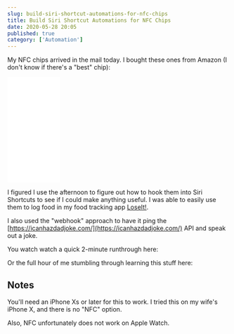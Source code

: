 ```yaml
---
slug: build-siri-shortcut-automations-for-nfc-chips
title: Build Siri Shortcut Automations for NFC Chips
date: 2020-05-28 20:05
published: true
category: ['Automation']
---
```


My NFC chips arrived in the mail today. I bought these ones from Amazon (I don't know if there's a "best" chip):

<iframe style="width:120px;height:240px;" marginwidth="0" marginheight="0" scrolling="no" frameborder="0" src="//ws-na.amazon-adsystem.com/widgets/q?ServiceVersion=20070822&OneJS=1&Operation=GetAdHtml&MarketPlace=US&source=ss&ref=as_ss_li_til&ad_type=product_link&tracking_id=flyoasac-20&language=en_US&marketplace=amazon&region=US&placement=B0727NYX3B&asins=B0727NYX3B&linkId=6f0265d57d136490a0aec0b9f34f7b37&show_border=true&link_opens_in_new_window=true"></iframe>

I figured I use the afternoon to figure out how to hook them into Siri Shortcuts to see if I could make anything useful. I was able to easily use them to log food in my food tracking app [LoseIt!](https://apps.apple.com/us/app/lose-it-calorie-counter/id297368629).

I also used the "webhook" approach to have it ping the [https://icanhazdadjoke.com/](https://icanhazdadjoke.com/) API and speak out a joke.

You watch watch a quick 2-minute runthrough here:

<YoutubeEmbed slug="dXXyFJF9Cds"/>


Or the full hour of me stumbling through learning this stuff here:


<TwitchEmbed id="634779390"/>

## Notes

You'll need an iPhone Xs or later for this to work. I tried this on
my wife's iPhone X, and there is no "NFC" option.


Also, NFC unfortunately does not work on Apple Watch.